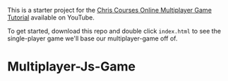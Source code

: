 This is a starter project for the [Chris Courses Online Multiplayer Game Tutorial](https://www.youtube.com/watch?v=Wcvqnx14cZA) available on YouTube.

To get started, download this repo and double click `index.html` to see the single-player game we'll base our multiplayer-game off of.
# Multiplayer-Js-Game
